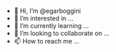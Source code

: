 - 👋 Hi, I’m @egarboggini
- 👀 I’m interested in ...
- 🌱 I’m currently learning ...
- 💞️ I’m looking to collaborate on ...
- 📫 How to reach me ...

<!---
egarboggini/egarboggini is a ✨ special ✨ repository because its `README.md` (this file) appears on your GitHub profile.
You can click the Preview link to take a look at your changes.
--->
